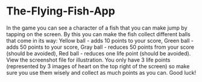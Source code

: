 # The-Flying-Fish-App

In the game you can see a character of a fish that you can make jump by tapping on the screen.
By this you can make the fish collect different balls that come in its way:
Yellow ball - adds 10 points to your score,
Green ball - adds 50 points to your score,
Gray ball - reduces 50 points from your score (should be avoided),
Red ball - reduces one life point (should be avoided).
View the screenshot file for illustration.
You only have 3 life points (represented by 3 images of heart on the top right of the screen) so make sure you use them wisely
and collect as much points as you can. Good luck!
